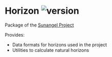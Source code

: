 # Horizon ![version](https://img.shields.io/badge/v0.0.2-blue.svg)

Package of the [Sunangel Project](git@github.com:sunangel-project/horizon.git)

Provides:
- Data formats for horizons used in the project
- Utilities to calculate natural horizons
